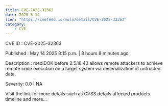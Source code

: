 ```yaml
---
title: CVE-2025-32363
date: 2025-5-14
lien: "https://cvefeed.io/vuln/detail/CVE-2025-32363"
category:
    - CVE
---
```


CVE ID : CVE-2025-32363

Published :  May 14
2025
8:15 p.m. | 8 hours
8 minutes ago

Description : mediDOK before 2.5.18.43 allows remote attackers to achieve remote code execution on a target system via deserialization of untrusted data.

Severity: 0.0 | NA

Visit the link for more details
such as CVSS details
affected products
timeline
and more...
